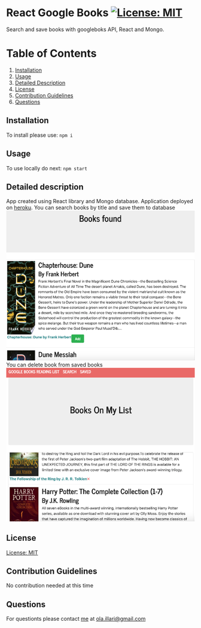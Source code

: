# React Google Books [![License: MIT](https://img.shields.io/badge/License-MIT-yellow.svg)](https://opensource.org/licenses/MIT)
  Search and save books with googleboks API, React and Mongo.
  # Table of Contents
  1. [Installation](#installation)
  2. [Usage](#usage)
  3. [Detailed Description](#detailed-description)
  4. [License](#license)
  5. [Contribution Guidelines](#contribution-guidelines)
  6. [Questions](#questions)
## Installation
To install please use: 
`npm i`
## Usage
To use locally do next: 
`npm start`
## Detailed description
App created using React library and Mongo database. Application deployed on [heroku](https://olgas-google-books.herokuapp.com/).
You can search books by title and save them to database
![search page](./screenshots/search.png)
You can delete book from saved books
![saved page](./screenshots/saved.png)

## License
[License: MIT](https://opensource.org/licenses/MIT)
## Contribution Guidelines 
No contribution needed at this time
## Questions
For questionts please contact [me](https://github.com/Myau5x) at ola.illari@gmail.com
 

